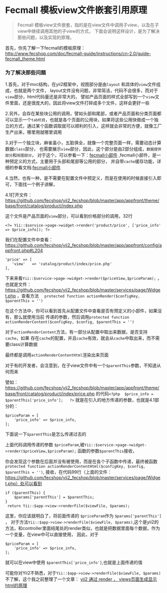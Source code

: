 Fecmall 模板view文件嵌套引用原理
===================


> Fecmall 模板view文件嵌套，指的是在view文件中调用子view，以及在子view中继续调用其他的子view的方式，
> 下面会说明这样设计，是为了解决那些问题，以及实现的原理。



首先，你先了解一下fecmall的模板原理：http://www.fecshop.com/doc/fecmall-guide/instructions/cn-2.0/guide-fecmall_theme.html

### 为了解决那些问题

1.首先，对于mvc结构，在yii2框架中，视图部分是由`layout` 和具体的`view`文件组成，也就是两个文件，
layout文件没有问题，非常简洁，代码不会很多，而对于`view`部分，html代码量还是非常大的，
譬如产品页面的样式全部写到一个`view`文件里面，还是很庞大的，因此将view文件打碎成多个文件，这样会更好一些

2.另外，会存在某些块公用的调用，譬如头部和尾部，或者产品页面和分类页面都可以显示一个`tab栏目`，也就是各个页面的公用块，如果将这些公用快做成一个独立的方式，通过某个函数调取就可以顺利的引入，这样就会非常的方便，就像工厂生产出来，哪里用就哪里调用

3.对于一个独立块，麻雀虽小，五脏俱全，就像一个完整页面一样，需要动态计算数据`class`部分，
也需要展示`view`部分，因此，这个部分是由2部分组成，`数据提供部分`和`视图部分`，
对于这个，可以参看一下：[fecmall小部件](http://www.fecshop.com/doc/fecshop-guide/instructions/cn-2.0/guide-fecmall_widget.html)
,fecmall小部件，是一种预定义的方式，主要用于头部和尾部等公用的部分，
并自带`cache`缓存功能，详细的参看文档:[fecmall小部件](http://www.fecshop.com/doc/fecshop-guide/instructions/cn-2.0/guide-fecmall_widget.html)


4.当然，也有一种，是不需要在配置文件中预定义，而是在使用的时候直接引入即可，下面找一个例子讲解，


4.1打开文件：https://github.com/fecshop/yii2_fecshop/blob/master/app/appfront/theme/base/front/catalog/product/index.php

这个文件是产品页面的`view`部分，可以看到价格部分的调用，32行

```
<?= Yii::$service->page->widget->render('product/price', ['price_info' => $price_info]); ?>
```

我们在配置文件中查看：https://github.com/fecshop/yii2_fecshop/blob/master/app/appfront/config/appfront.php#L204

```
'price' => [
   'view'	=> 'catalog/product/index/price.php'
],

```

下来来看`Yii::$service->page->widget->render($priceView,$priceParam);`
，也就是文件：https://github.com/fecshop/yii2_fecshop/blob/master/services/page/Widget.php
，查看方法 `  protected function actionRender($configKey, $parentThis = '')`

在这个方法中，你可以看到首先从配置文件中查看是否有预定义的小部件，如果没有，那么就使用当前
传递的参数，然后调用`protected function actionRenderContent($configKey, $config, $parentThis = '')`

对于`actionRenderContent`方法，有一部分从配置中取出来数据，是否支持`cache`，如果
存在`cache`的配置，并且`cache`有效，就会从`cache`中取出来，而不需要class计算数据

最终都是调用`actionRenderContentHtml`渲染出来页面



对于有的开发者，会注意到，在子view文件中有一个`$parentThis`参数，不知道从何而来

譬如：https://github.com/fecshop/yii2_fecshop/blob/master/app/appfront/theme/base/front/catalog/product/index/price.php
的代码`<?php  $price_info = $parentThis['price_info'];   ?>`
就是在引入的地方传递的参数，也就是4.1部分的：

```
$priceParam = [
    'price_info' => $price_info,
];
```

下面说一下`$parentThis`是怎么传递过去的


上面代码调用传递的参数 `$priceParam`,被`Yii::$service->page->widget->render($priceView,$priceParam);`
函数的参数`$parentThis`接收，

你会发现这个参数在后面并没有被使用，而是在各个子函数中传递，最终被函数
`protected function actionRenderContentHtml($configKey, $config, $parentThis = '')`,
接收，在代码99行（上面的文件：https://github.com/fecshop/yii2_fecshop/blob/master/services/page/Widget.php）处可以看到

```
if ($parentThis) {
	$params['parentThis'] = $parentThis;
}
 return Yii::$app->view->renderFile($viewFile, $params);
```

这里，你应该就明白了，将前面传递的 `$priceParam`作为 `$params['parentThis'] `，
对于方法`Yii::$app->view->renderFile($viewFile, $params)`,这个是yii2的方法，和controller里面结尾处的render类似，也就是把数据里面每个数据，作为一个变量，在view中可以直接使用，
因此，对于

```
$priceParam = [
    'price_info' => $price_info,
];
```

就可以在view中使用 `$parentThis['price_info']`,也就是上面传递的值

可能你对Yii2不熟悉，对于`Yii::$app->view->renderFile($viewFile, $params)`不了解，这个我之前整理了一个文章：
[yii2 通过 render ， views页面生成显示html的原理](http://www.fancyecommerce.com/2016/05/23/yii2-views%E9%A1%B5%E9%9D%A2%E7%94%9F%E6%88%90%E6%98%BE%E7%A4%BAhtml%E7%9A%84%E5%8E%9F%E7%90%86/)


